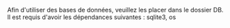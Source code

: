 Afin d'utiliser des bases de données, veuillez les placer dans le dossier DB.
Il est requis d'avoir les dépendances suivantes : sqlite3, os